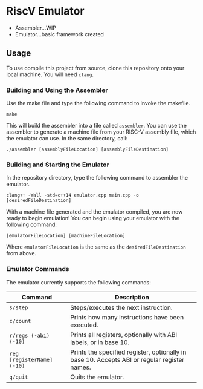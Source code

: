 # RiscV Emulator
- Assembler...WIP
- Emulator...basic framework created

## Usage

To use compile this project from source, clone this repository onto your local machine. You will need `clang`.

### Building and Using the Assembler
Use the make file and type the following command to invoke the makefile.
```
make
```

This will build the assembler into a file called `assembler`. You can use the assembler to generate a machine file from your RISC-V assembly file, which the emulator can use. In the same directory, call:
```
./assembler [assemblyFileLocation] [assemblyFileDestination]
```

### Building and Starting the Emulator
In the repository directory, type the following command to assembler the emulator.
```
clang++ -Wall -std=c++14 emulator.cpp main.cpp -o [desiredFileDestination]
```

With a machine file generated and the emulator compiled, you are now ready to begin emulation! You can begin using your emulator with the following command:
```
[emulatorFileLocation] [machineFileLocation]
```
Where `emulatorFileLocation` is the same as the `desiredFileDestination` from above.

### Emulator Commands
The emulator currently supports the following commands:

Command | Description
---|---
`s/step` | Steps/executes the next instruction.
`c/count` | Prints how many instructions have been executed.
`r/regs (-abi) (-10)` | Prints all registers, optionally with ABI labels, or in base 10.
`reg [registerName] (-10)` | Prints the specified register, optionally in base 10. Accepts ABI or regular register names.
`q/quit` | Quits the emulator.


